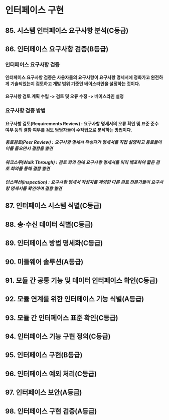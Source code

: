 # 인터페이스 구현

## 85. 시스템 인터페이스 요구사항 분석(C등급)

## 86. 인터페이스 요구사항 검증(B등급)

### 인터페이스 요구사항 검증

#### 인터페이스 요구사항 검증은 사용자들의 요구사항이 요구사항 명세서에 정화가고 완전하게 기술되었는지 검토하고 개발 범위 기준인 베이스라인을 설정하는 것이다.

#### 요구사항 검토 계획 수립 -> 검토 및 오류 수정 -> 베이스라인 설정

### 요구사항 검증 방법

#### 요구사항 검토(Requirements Review) : 요구사항 명세서의 오류 확인 및 표준 준수 여부 등의 결함 여부를 검토 담당자들이 수작업으로 분석하는 방법이다.

##### 동료검토(Peer Review) : 요구사항 명세서 작성자가 명세서를 직접 설명하고 동료들이 이를 들으면서 결함을 발견

##### 워크스루(Walk Through) : 검토 회의 전에 요구사항 명세서를 미리 배포하여 짧은 검토 회의를 통해 결함 발견

##### 인스펙션(Inspection) : 요구사항 명세서 작성자를 제외한 다른 검토 전문가들이 요구사항 명세서를 확인하여 결함 발견

## 87. 인터페이스 시스템 식별(C등급)

## 88. 송·수신 데이터 식별(C등급)

## 89. 인터페이스 방법 명세화(C등급)

## 90. 미들웨어 솔루션(A등급)

## 91. 모듈 간 공통 기능 및 데이터 인터페이스 확인(C등급)

## 92. 모듈 연계를 위한 인터페이스 기능 식별(A등급)

## 93. 모듈 간 인터페이스 표준 확인(C등급)

## 94. 인터페이스 기능 구현 정의(C등급)

## 95. 인터페이스 구현(B등급)

## 96. 인터페이스 예외 처리(C등급)

## 97. 인터페이스 보안(A등급)

## 98. 인터페이스 구현 검증(A등급)
